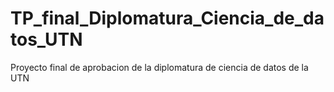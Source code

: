 # TP_final_Diplomatura_Ciencia_de_datos_UTN
Proyecto final de aprobacion de la diplomatura de ciencia de datos de la UTN
